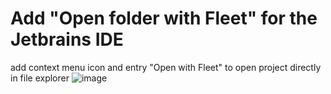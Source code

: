 # Add "Open folder with Fleet" for the Jetbrains IDE
add context menu icon and entry "Open with Fleet" to open project directly in file explorer
 ![image](https://github.com/samfisherirl/Open-with-Fleet-for-directories/assets/98753696/c3e6468a-d9dd-40ce-b622-97ddd2439d01)
